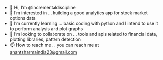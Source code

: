 - 👋 Hi, I’m @incrementaldiscipline
- 👀 I’m interested in ... building a good analytics app for stock market options data
- 🌱 I’m currently learning ... basic coding with python and I intend to use it to perform analysis and plot graphs 
- 💞️ I’m looking to collaborate on ... tools and apis related to financial data, plotting libraries, pattern detection 
- 📫 How to reach me ... you can reach me at anantsharmaindia23@gmail.com

<!---
incrementaldiscipline/incrementaldiscipline is a ✨ special ✨ repository because its `README.md` (this file) appears on your GitHub profile.
You can click the Preview link to take a look at your changes.
--->
